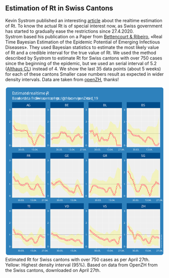 <html>
  <head>
    <title>Estimation Rt</title>
    <meta charset="utf-8" />
    <meta http-equiv="expires" content="0">
  <style>
 /* FONTS */
 @import url("https://fonts.googleapis.com/css?family=Open+Sans+Condensed:300,700");
</style>
  </head>
  <body>
    <h2>Estimation of Rt in Swiss Cantons</h2>
    <div style="margin-bottom:1em;">Kevin Systrom published an interesting <a href="http://systrom.com/blog/the-metric-we-need-to-manage-covid-19/" target="_blank">article</a> about the realtime estimation of Rt. To know the actual Rt is of special interest now, as Swiss government has started to gradually ease the restrictions since 27.4.2020.<br/> Systrom based his publication on a Paper from <a href="https://journals.plos.org/plosone/article?id=10.1371/journal.pone.0002185" target="_blank">Bettencourt & Ribeiro</a>, «Real Time Bayesian Estimation of the Epidemic Potential of Emerging Infectious Diseases». They used Bayesian statistics to estimate the most likely value of Rt and a credible interval for the true value of Rt. We used the method described by Systrom to estimate Rt for Swiss cantons with over 750 cases since the beginning of the epidemic, but we used an serial interval of 5.2 (<a href="https://ispmbern.github.io/covid-19/swiss-epidemic-model/" target="_blank">Althaus CL</a>) instead of 4. We show the last 35 data points (about 5 weeks) for each of these cantons Smaller case numbers result as expected in wider density intervals. Data are taken from <a href="https://github.com/openZH/covid_19/">openZH</a>, thanks!</div>
    <div><img src="/images/estimate_200427.svg" style="max-height:800px;"></div>
    <div style="font-size:1em;style:italic;">Estimated Rt for Swiss cantons with over 750 cases as per April 27th. Yellow: Highest density interval (95%). Based on data from OpenZH from the Swiss cantons, downloaded on April 27th.</div>
